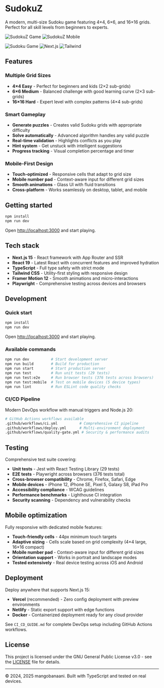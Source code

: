 # SudokuZ

A modern, multi-size Sudoku game featuring 4×4, 6×6, and 16×16 grids. Perfect for all skill levels from beginners to experts.

![SudokuZ Game](sudo1.jpg)
![SudokuZ Mobile](sudo2.jpg)

![Sudoku Game](https://img.shields.io/badge/TypeScript-007ACC?style=flat&logo=typescript&logoColor=white)
![Next.js](https://img.shields.io/badge/Next.js-000000?style=flat&logo=next.js&logoColor=white)
![Tailwind](https://img.shields.io/badge/Tailwind-38B2AC?style=flat&logo=tailwind-css&logoColor=white)

## Features

### Multiple Grid Sizes
- **4×4 Easy** - Perfect for beginners and kids (2×2 sub-grids)
- **6×6 Medium** - Balanced challenge with good learning curve (2×3 sub-grids) 
- **16×16 Hard** - Expert level with complex patterns (4×4 sub-grids)

### Smart Gameplay
- **Generate puzzles** - Creates valid Sudoku grids with appropriate difficulty
- **Solve automatically** - Advanced algorithm handles any valid puzzle
- **Real-time validation** - Highlights conflicts as you play
- **Hint system** - Get unstuck with intelligent suggestions
- **Progress tracking** - Visual completion percentage and timer

### Mobile-First Design
- **Touch-optimized** - Responsive cells that adapt to grid size
- **Mobile number pad** - Context-aware input for different grid sizes
- **Smooth animations** - Glass UI with fluid transitions
- **Cross-platform** - Works seamlessly on desktop, tablet, and mobile

## Getting started

```bash
npm install
npm run dev
```

Open [http://localhost:3000](http://localhost:3000) and start playing.

## Tech stack

- **Next.js 15** - React framework with App Router and SSR
- **React 19** - Latest React with concurrent features and improved hydration
- **TypeScript** - Full type safety with strict mode
- **Tailwind CSS** - Utility-first styling with responsive design
- **Framer Motion 12** - Smooth animations and micro-interactions
- **Playwright** - Comprehensive testing across devices and browsers

## Development

### Quick start
```bash
npm install
npm run dev
```

Open [http://localhost:3000](http://localhost:3000) and start playing.

### Available commands
```bash
npm run dev          # Start development server
npm run build        # Build for production  
npm run start        # Start production server
npm run test         # Run unit tests (29 tests)
npm run test:e2e     # Run browser tests (376 tests across browsers)
npm run test:mobile  # Test on mobile devices (5 device types)
npm run lint         # Run ESLint code quality checks
```

### CI/CD Pipeline
Modern DevOps workflow with manual triggers and Node.js 20:
```bash
# GitHub Actions workflows available
.github/workflows/ci.yml          # Comprehensive CI pipeline
.github/workflows/deploy.yml      # Multi-environment deployment
.github/workflows/quality-gate.yml # Security & performance audits
```

## Testing

Comprehensive test suite covering:
- **Unit tests** - Jest with React Testing Library (29 tests)
- **E2E tests** - Playwright across browsers (376 tests total)
- **Cross-browser compatibility** - Chrome, Firefox, Safari, Edge
- **Mobile devices** - iPhone 12, iPhone SE, Pixel 5, Galaxy S8, iPad Pro
- **Accessibility compliance** - WCAG guidelines
- **Performance benchmarks** - Lighthouse CI integration
- **Security scanning** - Dependency and vulnerability checks

## Mobile optimization

Fully responsive with dedicated mobile features:
- **Touch-friendly cells** - 44px minimum touch targets
- **Adaptive sizing** - Cells scale based on grid complexity (4×4 large, 16×16 compact)
- **Mobile number pad** - Context-aware input for different grid sizes
- **Orientation support** - Works in portrait and landscape modes
- **Tested extensively** - Real device testing across iOS and Android

## Deployment

Deploy anywhere that supports Next.js 15:
- **Vercel** (recommended) - Zero config deployment with preview environments
- **Netlify** - Static export support with edge functions  
- **Docker** - Containerized deployment ready for any cloud provider

See `CI_CD_GUIDE.md` for complete DevOps setup including GitHub Actions workflows.

## License

This project is licensed under the GNU General Public License v3.0 - see the [LICENSE](LICENSE) file for details.

---

© 2024, 2025 mangobanaani. Built with TypeScript and tested on real devices.
